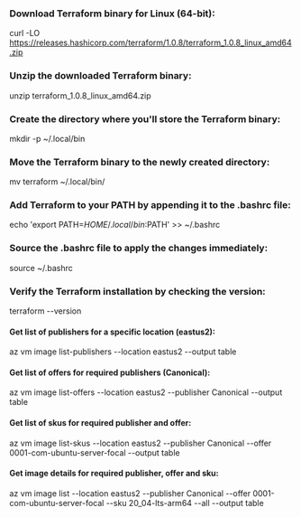 ### Download Terraform binary for Linux (64-bit):

curl -LO https://releases.hashicorp.com/terraform/1.0.8/terraform_1.0.8_linux_amd64.zip

### Unzip the downloaded Terraform binary:

unzip terraform_1.0.8_linux_amd64.zip

### Create the directory where you'll store the Terraform binary:

mkdir -p ~/.local/bin

### Move the Terraform binary to the newly created directory:

mv terraform ~/.local/bin/

### Add Terraform to your PATH by appending it to the .bashrc file:

echo 'export PATH=$HOME/.local/bin:$PATH' >> ~/.bashrc

### Source the .bashrc file to apply the changes immediately:

source ~/.bashrc

### Verify the Terraform installation by checking the version:

terraform --version


#### Get list of publishers for a specific location (eastus2):

az vm image list-publishers --location eastus2 --output table

#### Get list of offers for required publishers (Canonical):

az vm image list-offers --location eastus2 --publisher Canonical --output table

#### Get list of skus for required publisher and offer:

az vm image list-skus --location eastus2 --publisher Canonical --offer 0001-com-ubuntu-server-focal --output table

#### Get image details for required publisher, offer and sku:

az vm image list --location eastus2 --publisher Canonical --offer 0001-com-ubuntu-server-focal --sku 20_04-lts-arm64 --all --output table